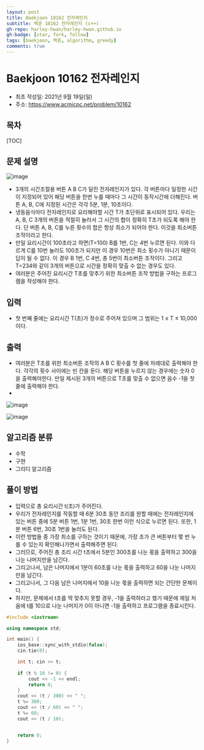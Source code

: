 ```yaml
---
layout: post
title: Baekjoon 10162 전자레인지
subtitle: 백준 10162 전자레인지 (c++)
gh-repo: harley-hwan/harley-hwan.github.io
gh-badge: [star, fork, follow]
tags: [baekjoon, 백준, algorithm, greedy]
comments: true
---
```


# Baekjoon 10162 전자레인지

- 최초 작성일: 2021년 9월 19일(일)
- 주소: <https://www.acmicpc.net/problem/10162>

## 목차
[TOC]

## 문제 설명
![image](https://user-images.githubusercontent.com/68185569/133917563-09ad9064-6a6b-4035-964c-af102048d8c7.png)

- 3개의 시간조절용 버튼 A B C가 달린 전자레인지가 있다. 각 버튼마다 일정한 시간이 지정되어 있어 해당 버튼을 한번 누를 때마다 그 시간이 동작시간에 더해진다. 버튼 A, B, C에 지정된 시간은 각각 5분, 1분, 10초이다.
- 냉동음식마다 전자레인지로 요리해야할 시간 T가 초단위로 표시되어 있다. 우리는 A, B, C 3개의 버튼을 적절히 눌러서 그 시간의 합이 정확히 T초가 되도록 해야 한다. 단 버튼 A, B, C를 누른 횟수의 합은 항상 최소가 되어야 한다. 이것을 최소버튼 조작이라고 한다. 
- 만일 요리시간이 100초라고 하면(T=100) B를 1번, C는 4번 누르면 된다. 이와 다르게 C를 10번 눌러도 100초가 되지만 이 경우 10번은 최소 횟수가 아니기 때문이 답이 될 수 없다. 이 경우 B 1번, C 4번, 총 5번이 최소버튼 조작이다. 그리고 T=234와 같이 3개의 버튼으로 시간을 정확히 맞출 수 없는 경우도 있다. 
- 여러분은 주어진 요리시간 T초를 맞추기 위한 최소버튼 조작 방법을 구하는 프로그램을 작성해야 한다. 

## 입력
- 첫 번째 줄에는 요리시간 T(초)가 정수로 주어져 있으며 그 범위는 1 ≤ T ≤ 10,000 이다. 



## 출력

- 여러분은 T초를 위한 최소버튼 조작의 A B C 횟수를 첫 줄에 차례대로 출력해야 한다. 각각의 횟수 사이에는 빈 칸을 둔다. 해당 버튼을 누르지 않는 경우에는 숫자 0을 출력해야한다. 만일 제시된 3개의 버튼으로 T초를 맞출 수 없으면 음수 -1을 첫 줄에 출력해야 한다. 
- 
![image](https://user-images.githubusercontent.com/68185569/133917599-36d9e7db-dd7f-4bb7-9292-1bea116b9fbe.png)

![image](https://user-images.githubusercontent.com/68185569/133917584-e797a15a-0977-46ec-a528-3e32cb00ed57.png)


## 알고리즘 분류

- 수학
- 구현
- 그리디 알고리즘

## 풀이 방법

- 입력으로 총 요리시간 t(초)가 주어진다. 
- 우리가 전자레인지를 작동할 때 6분 30초 동안 조리를 원할 때에는 전자레인지에 있는 버튼 중에 5분 버튼 1번, 1분 1번, 30초 한번 이런 식으로 누르면 된다. 또한, 1분 버튼 6번, 30초 1번을 눌러도 된다.
- 이런 방법들 중 가장 최소를 구하는 것이기 때문에, 가장 초가 큰 버튼부터 몇 번 누를 수 있는지 확인해나가면서 출력해주면 된다.
- 그러므로, 주어진 총 조리 시간 t초에서 5분인 300초를 나눈 몫을 출력하고 300을 나눈 나머지만을 남긴다. 
- 그리고나서, 남은 나머지에서 1분이 60초를 나눈 몫을 출력하고 60을 나눈 나머지만을 남긴다.
- 그리고나서, 그 다음 남은 나머지에서 10을 나눈 몫을 출력하면 되는 간단한 문제이다.
- 하지만, 문제에서 t초를 딱 맞추지 못할 경우, -1을 출력하라고 했기 때문에 제일 처음에 t를 10으로 나눈 나머지가 0이 아니면 -1을 출력하고 프로그램을 종료시킨다.


```c++
#include <iostream>

using namespace std;

int main() {
    ios_base::sync_with_stdio(false);
    cin.tie(0);

    int t; cin >> t;
    
    if (t % 10 != 0) {
        cout << -1 << endl;
        return 0;
    }
    cout << (t / 300) << " ";
    t %= 300;
    cout << (t / 60) << " ";
    t %= 60;
    cout << (t / 10);


    return 0;
}
```

